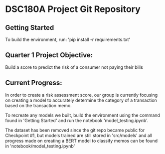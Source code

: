 # DSC180A Project Git Repository
## Getting Started
To build the environment, run: 'pip install -r requirements.txt'

## Quarter 1 Project Objective:
Build a score to predict the risk of a consumer not paying their bills

## Current Progress:
In order to create a risk assessment score, our group is currently focusing on creating a model to accurately determine the category of a transaction based on the transaction memo. 

To recreate any models we built, build the environment using the command found in 'Getting Started' and run the notebook 'model_testing.ipynb'.

The dataset has been removed since the git repo became public for Checkpoint #1, but models trained are still stored in 'src/models' and all progress made on creating a BERT model to classify memos can be found in 'notebook/model_testing.ipynb'